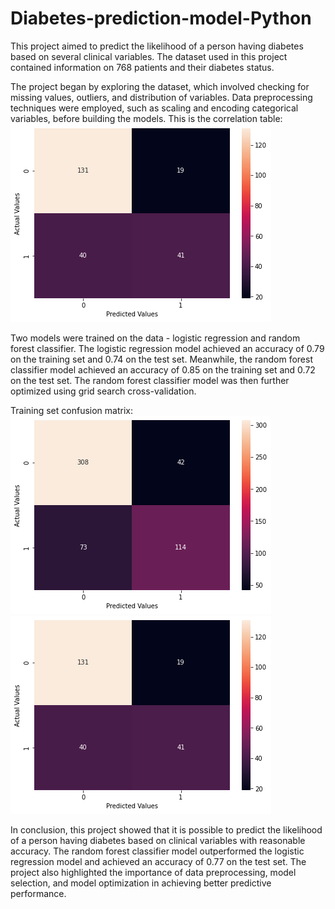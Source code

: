 # Diabetes-prediction-model-Python
This project aimed to predict the likelihood of a person having diabetes based on several clinical variables. The dataset used in this project contained information on 768 patients and their diabetes status.

The project began by exploring the dataset, which involved checking for missing values, outliers, and distribution of variables. Data preprocessing techniques were employed, such as scaling and encoding categorical variables, before building the models.
This is the correlation table:
![Alt Text](https://github.com/IvanCastillero/Diabetes-prediction-model-Python/blob/main/confusion%20matrix%20test.png)

Two models were trained on the data - logistic regression and random forest classifier. The logistic regression model achieved an accuracy of 0.79 on the training set and 0.74 on the test set. Meanwhile, the random forest classifier model achieved an accuracy of 0.85 on the training set and 0.72 on the test set. The random forest classifier model was then further optimized using grid search cross-validation.

Training set confusion matrix:
![Alt Text](https://github.com/IvanCastillero/Diabetes-prediction-model-Python/blob/main/confussion%20matrix%20training.png)
![Alt Text](https://github.com/IvanCastillero/Diabetes-prediction-model-Python/blob/main/confusion%20matrix%20test.png)

In conclusion, this project showed that it is possible to predict the likelihood of a person having diabetes based on clinical variables with reasonable accuracy. The random forest classifier model outperformed the logistic regression model and achieved an accuracy of 0.77 on the test set. The project also highlighted the importance of data preprocessing, model selection, and model optimization in achieving better predictive performance.
